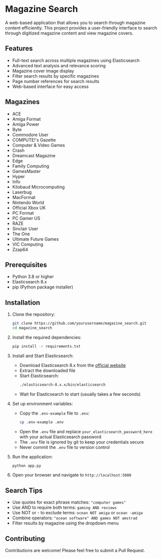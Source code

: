 # Magazine Search

A web-based application that allows you to search through magazine content efficiently. This project provides a user-friendly interface to search through digitized magazine content and view magazine covers.

## Features

- Full-text search across multiple magazines using Elasticsearch
- Advanced text analysis and relevance scoring
- Magazine cover image display
- Filter search results by specific magazines
- Page number references for search results
- Web-based interface for easy access

## Magazines

- ACE
- Amiga Format
- Amiga Power
- Byte
- Commodore User
- COMPUTE!'s Gazette
- Computer & Video Games
- Crash
- Dreamcast Magazine
- Edge
- Family Computing
- GamesMaster
- Hyper
- Info
- Kilobaud Microcomputing
- Laserbug
- MacFormat
- Nintendo World
- Official Xbox UK
- PC Format
- PC Gamer US
- RAZE
- Sinclair User
- The One
- Ultimate Future Games
- VIC Computing
- Zzap64

## Prerequisites

- Python 3.8 or higher
- Elasticsearch 8.x
- pip (Python package installer)

## Installation

1. Clone the repository:

   ```bash
   git clone https://github.com/yourusername/magazine_search.git
   cd magazine_search
   ```

2. Install the required dependencies:

   ```bash
   pip install -r requirements.txt
   ```

3. Install and Start Elasticsearch:

   - Download Elasticsearch 8.x from the [official website](https://www.elastic.co/downloads/elasticsearch)
   - Extract the downloaded file
   - Start Elasticsearch:
     ```bash
     ./elasticsearch-8.x.x/bin/elasticsearch
     ```
   - Wait for Elasticsearch to start (usually takes a few seconds)

4. Set up environment variables:

   - Copy the `.env-example` file to `.env`:
     ```bash
     cp .env-example .env
     ```
   - Open the `.env` file and replace `your_elasticsearch_password_here` with your actual Elasticsearch password
   - The `.env` file is ignored by git to keep your credentials secure
   - Never commit the `.env` file to version control

5. Run the application:

   ```bash
   python app.py
   ```

6. Open your browser and navigate to `http://localhost:5000`

## Search Tips

- Use quotes for exact phrase matches: `"computer games"`
- Use AND to require both terms: `gaming AND reviews`
- Use NOT or - to exclude terms: `ocean NOT amiga` or `ocean -amiga`
- Combine operators: `"ocean software" AND games NOT amstrad`
- Filter results by magazine using the dropdown menu

## Contributing

Contributions are welcome! Please feel free to submit a Pull Request.
